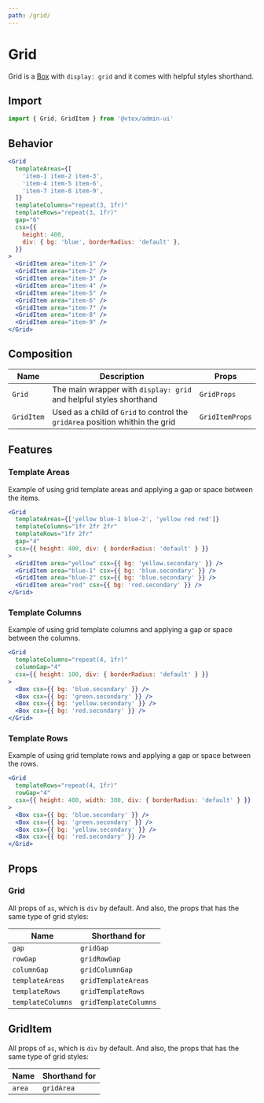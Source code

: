 ```yaml
---
path: /grid/
---
```


# Grid

Grid is a [Box](/box/) with `display: grid` and it comes with helpful styles shorthand.

## Import

```jsx isStatic
import { Grid, GridItem } from '@vtex/admin-ui'
```

## Behavior

```jsx
<Grid
  templateAreas={[
    'item-1 item-2 item-3',
    'item-4 item-5 item-6',
    'item-7 item-8 item-9',
  ]}
  templateColumns="repeat(3, 1fr)"
  templateRows="repeat(3, 1fr)"
  gap="6"
  csx={{
    height: 400,
    div: { bg: 'blue', borderRadius: 'default' },
  }}
>
  <GridItem area="item-1" />
  <GridItem area="item-2" />
  <GridItem area="item-3" />
  <GridItem area="item-4" />
  <GridItem area="item-5" />
  <GridItem area="item-6" />
  <GridItem area="item-7" />
  <GridItem area="item-8" />
  <GridItem area="item-9" />
</Grid>
```

## Composition

| Name       | Description                                                                   | Props           |
| ---------- | ----------------------------------------------------------------------------- | --------------- |
| `Grid`     | The main wrapper with `display: grid` and helpful styles shorthand            | `GridProps`     |
| `GridItem` | Used as a child of `Grid` to control the `gridArea` position whithin the grid | `GridItemProps` |

## Features

### Template Areas

Example of using grid template areas and applying a gap or space between the items.

```jsx
<Grid
  templateAreas={['yellow blue-1 blue-2', 'yellow red red']}
  templateColumns="1fr 2fr 2fr"
  templateRows="1fr 2fr"
  gap="4"
  csx={{ height: 400, div: { borderRadius: 'default' } }}
>
  <GridItem area="yellow" csx={{ bg: 'yellow.secondary' }} />
  <GridItem area="blue-1" csx={{ bg: 'blue.secondary' }} />
  <GridItem area="blue-2" csx={{ bg: 'blue.secondary' }} />
  <GridItem area="red" csx={{ bg: 'red.secondary' }} />
</Grid>
```

### Template Columns

Example of using grid template columns and applying a gap or space between the columns.

```jsx
<Grid
  templateColumns="repeat(4, 1fr)"
  columnGap="4"
  csx={{ height: 100, div: { borderRadius: 'default' } }}
>
  <Box csx={{ bg: 'blue.secondary' }} />
  <Box csx={{ bg: 'green.secondary' }} />
  <Box csx={{ bg: 'yellow.secondary' }} />
  <Box csx={{ bg: 'red.secondary' }} />
</Grid>
```

### Template Rows

Example of using grid template rows and applying a gap or space between the rows.

```jsx
<Grid
  templateRows="repeat(4, 1fr)"
  rowGap="4"
  csx={{ height: 400, width: 300, div: { borderRadius: 'default' } }}
>
  <Box csx={{ bg: 'blue.secondary' }} />
  <Box csx={{ bg: 'green.secondary' }} />
  <Box csx={{ bg: 'yellow.secondary' }} />
  <Box csx={{ bg: 'red.secondary' }} />
</Grid>
```

## Props

### Grid

All props of `as`, which is `div` by default. And also, the props that has the same type of grid styles:

| Name              | Shorthand for         |
| ----------------- | --------------------- |
| `gap`             | `gridGap`             |
| `rowGap`          | `gridRowGap`          |
| `columnGap`       | `gridColumnGap`       |
| `templateAreas`   | `gridTemplateAreas`   |
| `templateRows`    | `gridTemplateRows`    |
| `templateColumns` | `gridTemplateColumns` |

## GridItem

All props of `as`, which is `div` by default. And also, the props that has the same type of grid styles:

| Name   | Shorthand for |
| ------ | ------------- |
| `area` | `gridArea`    |
